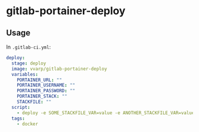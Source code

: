 # gitlab-portainer-deploy

## Usage

In `.gitlab-ci.yml`:

```yaml
deploy:
  stage: deploy
  image: vvarp/gitlab-portainer-deploy
  variables:
    PORTAINER_URL: ""
    PORTAINER_USERNAME: ""
    PORTAINER_PASSWORD: ""
    PORTAINER_STACK: ""
    STACKFILE: ""
  script:
    - deploy -e SOME_STACKFILE_VAR=value -e ANOTHER_STACKFILE_VAR=value
  tags:
    - docker
```
